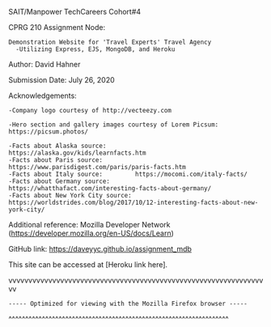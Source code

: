 
SAIT/Manpower TechCareers Cohort#4 

CPRG 210 Assignment Node: 

    Demonstration Website for 'Travel Experts' Travel Agency
      -Utilizing Express, EJS, MongoDB, and Heroku

Author: David Hahner

Submission Date: July 26, 2020

Acknowledgements:

    -Company logo courtesy of http://vecteezy.com

    -Hero section and gallery images courtesy of Lorem Picsum: https://picsum.photos/

    -Facts about Alaska source:        https://alaska.gov/kids/learnfacts.htm
    -Facts about Paris source:         https://www.parisdigest.com/paris/paris-facts.htm
    -Facts about Italy source:         https://mocomi.com/italy-facts/
    -Facts about Germany source:       https://whatthafact.com/interesting-facts-about-germany/
    -Facts about New York City source: https://worldstrides.com/blog/2017/10/12-interesting-facts-about-new-york-city/   

Additional reference: Mozilla Developer Network (https://developer.mozilla.org/en-US/docs/Learn)

GitHub link:
https://daveyyc.github.io/assignment_mdb

This site can be accessed at [Heroku link here]. 


vvvvvvvvvvvvvvvvvvvvvvvvvvvvvvvvvvvvvvvvvvvvvvvvvvvvvvvvvvvvvvvvvv
~~~~~~~~~~~~~~~~~~~~~~~~~~~~~~~~~~~~~~~~~~~~~~~~~~~~~~~~~~~~~~~~~~
----- Optimized for viewing with the Mozilla Firefox browser -----
~~~~~~~~~~~~~~~~~~~~~~~~~~~~~~~~~~~~~~~~~~~~~~~~~~~~~~~~~~~~~~~~~~
^^^^^^^^^^^^^^^^^^^^^^^^^^^^^^^^^^^^^^^^^^^^^^^^^^^^^^^^^^^^^^^^^^


